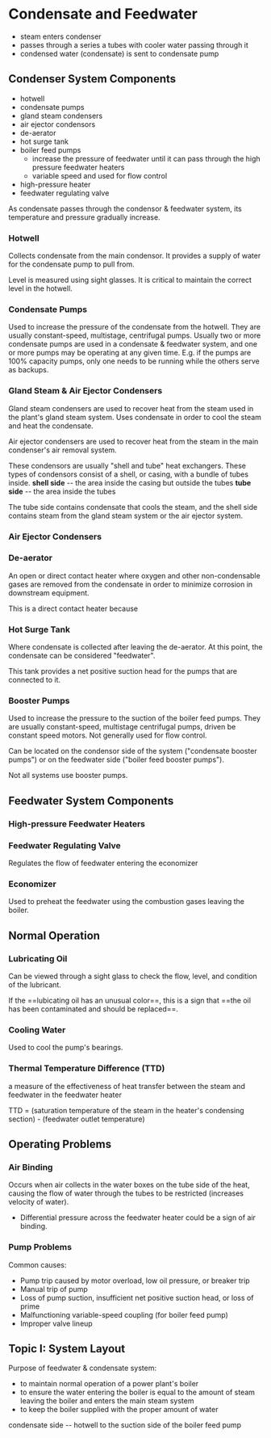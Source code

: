 # Condensate and Feedwater
- steam enters condenser
- passes through a series a tubes with cooler water passing through it
- condensed water (condensate) is sent to condensate pump

## Condenser System Components
- hotwell
- condensate pumps
- gland steam condensers
- air ejector condensors
- de-aerator
- hot surge tank
- boiler feed pumps
	- increase the pressure of feedwater until it can pass through the high pressure feedwater heaters
	- variable speed and used for flow control
- high-pressure heater
- feedwater regulating valve

As condensate passes through the condensor & feedwater system, its temperature and pressure gradually increase.

### Hotwell
Collects condensate from the main condensor. It provides a supply of water for the condensate pump to pull from.

Level is measured using sight glasses. It is critical to maintain the correct level in the hotwell.

### Condensate Pumps
Used to increase the pressure of the condensate from the hotwell. They are usually constant-speed, multistage, centrifugal pumps.
Usually two or more condensate pumps are used in a condensate & feedwater system, and one or more pumps may be operating at any given time. E.g. if the pumps are 100% capacity pumps, only one needs to be running while the others serve as backups.

### Gland Steam & Air Ejector Condensers
Gland steam condensers are used to recover heat from the steam used in the plant's gland steam system. Uses condensate in order to cool the steam and heat the condensate.

Air ejector condensers are used to recover heat from the steam in the main condenser's air removal system.

These condensors are usually "shell and tube" heat exchangers. These types of condensors consist of a shell, or casing, with a bundle of tubes inside.
__shell side__ -- the area inside the casing but outside the tubes
__tube side__ -- the area inside the tubes

The tube side contains condensate that cools the steam, and the shell side contains steam from the gland steam system or the air ejector system.

### Air Ejector Condensers

### De-aerator
An open or direct contact heater where oxygen and other non-condensable gases are removed from the condensate in order to minimize corrosion in downstream equipment.

This is a direct contact heater because 



### Hot Surge Tank
Where condensate is collected after leaving the de-aerator. At this point, the condensate can be considered "feedwater".

This tank provides a net positive suction head for the pumps that are connected to it.

### Booster Pumps
Used to increase the pressure to the suction of the boiler feed pumps. They are usually constant-speed, multistage centrifugal pumps, driven be constant speed motors. Not generally used for flow control.

Can be located on the condensor side of the system ("condensate booster pumps") or on the feedwater side ("boiler feed booster pumps").

Not all systems use booster pumps.

## Feedwater System Components

### High-pressure Feedwater Heaters

### Feedwater Regulating Valve
Regulates the flow of feedwater entering the economizer

### Economizer
Used to preheat the feedwater using the combustion gases leaving the boiler.

## Normal Operation

### Lubricating Oil
Can be viewed through a sight glass to check the flow, level, and condition of the lubricant.

If the ==lubicating oil has an unusual color==, this is a sign that ==the oil has been contaminated and should be replaced==.

### Cooling Water
Used to cool the pump's bearings.


### Thermal Temperature Difference (TTD)
a measure of the effectiveness of heat transfer between the steam and feedwater in the feedwater heater

TTD = (saturation temperature of the steam in the heater's condensing section) - (feedwater outlet temperature)


## Operating Problems

### Air Binding
Occurs when air collects in the water boxes on the tube side of the heat, causing the flow of water through the tubes to be restricted (increases velocity of water).

-	Differential pressure across the feedwater heater could be a sign of air binding.

### Pump Problems
Common causes:
-	Pump trip caused by motor overload, low oil pressure, or breaker trip
-	Manual trip of pump
-	Loss of pump suction, insufficient net positive suction head, or loss of prime
-	Malfunctioning variable-speed coupling (for boiler feed pump)
-	Improper valve lineup

## Topic I: System Layout
Purpose of feedwater & condensate system:
-	to maintain normal operation of a power plant's boiler
-	to ensure the water entering the boiler is equal to the amount of steam leaving the boiler and enters the main steam system
-	to keep the boiler supplied with the proper amount of water

condensate side -- hotwell to the suction side of the boiler feed pump